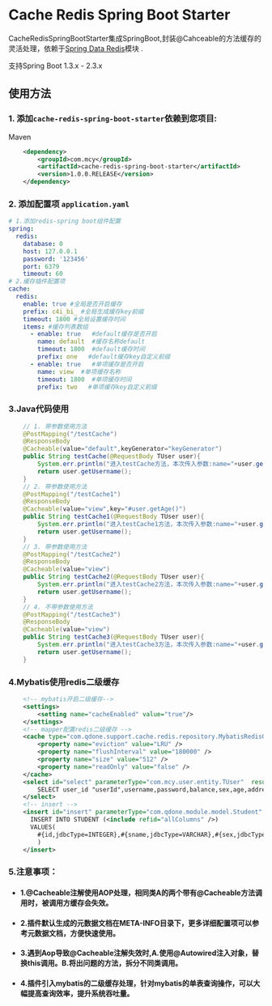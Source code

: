 # Cache Redis Spring Boot Starter

CacheRedisSpringBootStarter集成SpringBoot,封装@Cahceable的方法缓存的灵活处理，依赖于[Spring Data Redis](https://github.com/redisson/redisson/tree/master/redisson-spring-data#spring-data-redis-integration)模块 .

支持Spring Boot 1.3.x - 2.3.x


## 使用方法

### 1. 添加`cache-redis-spring-boot-starter`依赖到您项目:
Maven

```xml
    <dependency>
        <groupId>com.mcy</groupId>
        <artifactId>cache-redis-spring-boot-starter</artifactId>
        <version>1.0.0.RELEASE</version>
    </dependency>
```
### 2. 添加配置项 `application.yaml`
```yaml
# 1.添加redis-spring boot组件配置
spring:
  redis:
    database: 0
    host: 127.0.0.1
    password: '123456'
    port: 6379
    timeout: 60
# 2.缓存插件配置项
cache:
  redis:
    enable: true #全局是否开启缓存
    prefix: c4i_bi_ #全局生成缓存key前缀
    timeout: 1800 #全局设置缓存时间
    items: #缓存列表数组
      - enable: true   #default缓存是否开启
        name: default  #缓存名称default
        timeout: 1800  #default缓存时间
        prefix: one   #default缓存key自定义前缀
      - enable: true   #单项缓存是否开启
        name: view  #单项缓存名称
        timeout: 1800  #单项缓存时间
        prefix: two   #单项缓存key自定义前缀
```
### 3.Java代码使用

```java
    // 1. 带参数使用方法
    @PostMapping("/testCache")
    @ResponseBody
    @Cacheable(value="default",keyGenerator="keyGenerator")
    public String testCache(@RequestBody TUser user){
        System.err.println("进入testCache方法，本次传入参数:name="+user.getUsername()+",age="+user.getAge());
        return user.getUsername();
    }
    // 2. 带参数使用方法
    @PostMapping("/testCache1")
    @ResponseBody
    @Cacheable(value="view",key="#user.getAge()")
    public String testCache1(@RequestBody TUser user){
        System.err.println("进入testCache1方法，本次传入参数:name="+user.getUsername()+",age="+user.getAge());
        return user.getUsername();
    }
    // 3. 带参数使用方法
    @PostMapping("/testCache2")
    @ResponseBody
    @Cacheable(value="view")
    public String testCache2(@RequestBody TUser user){
        System.err.println("进入testCache2方法，本次传入参数:name="+user.getUsername()+",age="+user.getAge());
        return user.getUsername();
    }
    // 4. 不带参数使用方法
    @PostMapping("/testCache3")
    @ResponseBody
    @Cacheable(value="view")
    public String testCache3(@RequestBody TUser user){
        System.err.println("进入testCache3方法，本次传入参数:name="+user.getUsername()+",age="+user.getAge());
        return user.getUsername();
    }
```
### 4.Mybatis使用redis二级缓存

```xml
    <!-- mybatis开启二级缓存-->
	<settings>
		<setting name="cacheEnabled" value="true"/>  
	</settings>
    <!-- mapper配置redis二级缓存 -->
    <cache type="com.qdone.support.cache.redis.repository.MybatisRedisCache">
        <property name="eviction" value="LRU" />
        <property name="flushInterval" value="180000" />
        <property name="size" value="512" />
        <property name="readOnly" value="false" />
    </cache>
    <select id="select" parameterType="com.mcy.user.entity.TUser"  resultType="com.mcy.user.entity.TUser" useCache="true">
        SELECT user_id "userId",username,password,balance,sex,age,address FROM t_user
    </select>
    <!-- insert -->
    <insert id="insert" parameterType="com.qdone.module.model.Student"  flushCache="true"  >
      INSERT INTO STUDENT (<include refid="allColumns" />) 
      VALUES(
        #{id,jdbcType=INTEGER},#{sname,jdbcType=VARCHAR},#{sex,jdbcType=VARCHAR},#{age,jdbcType=INTEGER},#{birthday,jdbcType=TIMESTAMP}
        )
    </insert>
```
### 5.注意事项：
- #### 1.@Cacheable注解使用AOP处理，相同类A的两个带有@Cacheable方法调用时，被调用方缓存会失效。

- #### 2.插件默认生成的元数据文档在META-INFO目录下，更多详细配置项可以参考元数据文档，方便快速使用。

- #### 3.遇到Aop导致@Cacheable注解失效时,A.使用@Autowired注入对象，替换this调用。B.将出问题的方法，拆分不同类调用。

- #### 4.插件引入mybatis的二级缓存处理，针对mybatis的单表查询操作，可以大幅提高查询效率，提升系统吞吐量。



